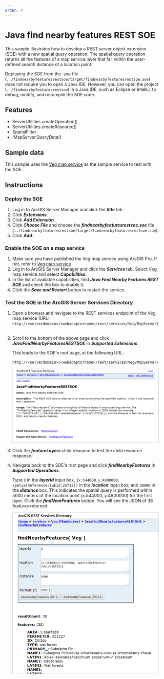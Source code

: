 ```yaml
---
order: 4
---
```


# Java find nearby features REST SOE
This sample illustrates how to develop a REST server object extension (SOE) with a new spatial query operation. The spatial query operation returns all the features of a map service layer that fall within the user-defined search distance of a location point.

Deploying the SOE from the .soe file (`../findnearbyfeaturesrestsoe/target/findnearbyfeaturesrestsoe.soe`) does not require you to open a Java IDE. However, you can open the project (`../findnearbyfeaturesrestsoe`) in a Java IDE, such as Eclipse or IntelliJ, to debug, modify, and recompile the SOE code.


## Features
  * ServerUtilities.createOperation()
  * ServerUtilities.createResource()
  * SpatialFilter
  * IMapServer.QueryData()


## Sample data
This sample uses the [Veg map service](../../../ReadMe.md#2-veg-service) as the sample service to test with the SOE.


## Instructions

### Deploy the SOE

1. Log in to ArcGIS Server Manager and click the ***Site*** tab.
2. Click ***Extensions***.
3. Click ***Add Extension***.
4. Click ***Choose File*** and choose the ***findnearbyfeaturesrestsoe.soe*** file (`../findnearbyfeaturesrestsoe/target/findnearbyfeaturesrestsoe.soe`).
5. Click ***Add***.

### Enable the SOE on a map service

1. Make sure you have published the Veg map service using ArcGIS Pro. If not, refer to [Veg map service](https://github.com/Esri/arcgis-enterprise-sdk-resources/blob/master/Samples/ReadMe.md#2-veg-service)
2. Log in to ArcGIS Server Manager and click the ***Services*** tab. Select Veg map service and select ***Capabilities***.
3. In the list of available capabilities, find ***Java Find Nearby Features REST SOE*** and check the box to enable it.
4. Click the ***Save and Restart*** button to restart the service.

### Test the SOE in the ArcGIS Server Services Directory

1. Open a browser and navigate to the REST services endpoint of the Veg map service (URL: `http://<serverdomain>/<webadaptorname>/rest/services/Veg/MapServer`).
2. Scroll to the bottom of the above page and click ***JavaFindNearbyFeaturesRESTSOE*** in ***Supported Extensions***. 
   
   This leads to the SOE's root page, at the following URL:

   ```
   http://<serverdomain>/<webadaptorname>/rest/services/Veg/MapServer/exts/JavaFindNearbyFeaturesRESTSOE
   ```
   
   ![](../../../../images/javasp/JavaFindREST1.png "Java Find Nearby Features REST SOE Sample")

3. Click the ***featureLayers*** child resource to test the child resource response.    
4. Navigate back to the SOE's root page and click ***findNearbyFeatures*** in ***Supported Operations***. 

   Type `0` in the ***layerId*** input box, `{x:544000,y:4900000, spatialReference:{wkid:26712}}` in the ***location*** input box, and `50000` in the ***distance*** box. This indicates the spatial query is performed within 5000 meters of the location point (x:544000, y:4900000) for the first layer. Click the ***findNearFeatures*** button. You will see the JSON of 38 features returned.

   ![](../../../../images/javasp/JavaFindREST2.png "Java Find Nearby Features REST SOE Sample")
   
